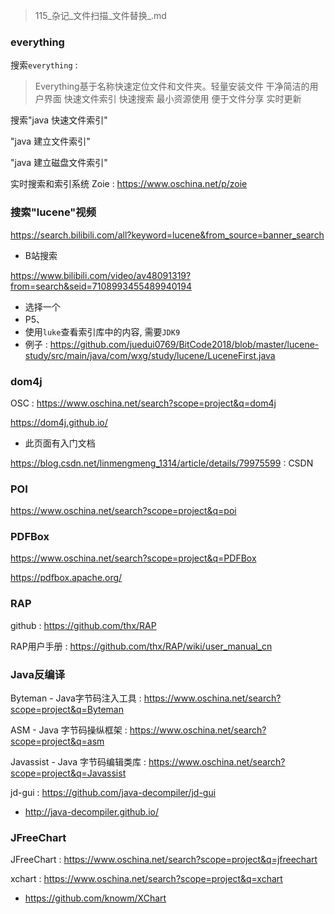 > 115_杂记_文件扫描_文件替换_.md

### everything

搜索`everything` : 

> Everything基于名称快速定位文件和文件夹。轻量安装文件 干净简洁的用户界面 快速文件索引 快速搜索 最小资源使用 便于文件分享 实时更新 

搜索"java 快速文件索引"

"java 建立文件索引"

"java 建立磁盘文件索引"

实时搜索和索引系统 Zoie : <https://www.oschina.net/p/zoie>

### 搜索"lucene"视频

<https://search.bilibili.com/all?keyword=lucene&from_source=banner_search>
- B站搜索

<https://www.bilibili.com/video/av48091319?from=search&seid=7108993455489940194>
- 选择一个
- P5、
- 使用`luke`查看索引库中的内容, 需要`JDK9`
- 例子 : <https://github.com/juedui0769/BitCode2018/blob/master/lucene-study/src/main/java/com/wxg/study/lucene/LuceneFirst.java>


### dom4j

OSC : <https://www.oschina.net/search?scope=project&q=dom4j>

<https://dom4j.github.io/>
- 此页面有入门文档

<https://blog.csdn.net/linmengmeng_1314/article/details/79975599> : CSDN

### POI

<https://www.oschina.net/search?scope=project&q=poi>

### PDFBox

<https://www.oschina.net/search?scope=project&q=PDFBox>

<https://pdfbox.apache.org/>

### RAP

github : <https://github.com/thx/RAP>

RAP用户手册 : <https://github.com/thx/RAP/wiki/user_manual_cn>

### Java反编译

Byteman - Java字节码注入工具 : <https://www.oschina.net/search?scope=project&q=Byteman>

ASM - Java 字节码操纵框架 : <https://www.oschina.net/search?scope=project&q=asm>

Javassist - Java 字节码编辑类库 : <https://www.oschina.net/search?scope=project&q=Javassist>

jd-gui : <https://github.com/java-decompiler/jd-gui>
- <http://java-decompiler.github.io/>

### JFreeChart

JFreeChart : <https://www.oschina.net/search?scope=project&q=jfreechart>

xchart : <https://www.oschina.net/search?scope=project&q=xchart>
- <https://github.com/knowm/XChart>










